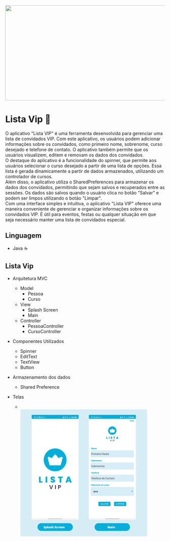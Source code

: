 <div align="center">
<img src="https://user-images.githubusercontent.com/71513260/151648758-ff040416-e554-4311-aa01-aaf090964b6d.png" width="600" height="300"/>
</div>


# Lista Vip 🤖
O aplicativo "Lista VIP" é uma ferramenta desenvolvida para gerenciar uma lista de convidados VIP. Com este aplicativo, os usuários podem adicionar informações sobre os convidados, como primeiro nome, sobrenome, curso desejado e telefone de contato. O aplicativo também permite que os usuários visualizem, editem e removam os dados dos convidados.
<br>
O destaque do aplicativo é a funcionalidade do spinner, que permite aos usuários selecionar o curso desejado a partir de uma lista de opções. Essa lista é gerada dinamicamente a partir de dados armazenados, utilizando um controlador de cursos.
<br>
Além disso, o aplicativo utiliza o SharedPreferences para armazenar os dados dos convidados, permitindo que sejam salvos e recuperados entre as sessões. Os dados são salvos quando o usuário clica no botão "Salvar" e podem ser limpos utilizando o botão "Limpar".
<br>
Com uma interface simples e intuitiva, o aplicativo "Lista VIP" oferece uma maneira conveniente de gerenciar e organizar informações sobre os convidados VIP. É útil para eventos, festas ou qualquer situação em que seja necessário manter uma lista de convidados especial.

## Linguagem
  - Java ☕

## Lista Vip
  -  Arquitetura MVC
      - Model
        - Pessoa
        - Curso
      - View
        - Splash Screen
        - Main
      - Controller
        - PessoaController
        - CursoController
  -  Componentes Utilizados
      -   Spinner
      -   EditText
      -   TextView
      -   Button
    
  - Armazenamento dos dados
     - Shared Preference
  - Telas
    - <br><div> <img src="https://github.com/Dayanapnf/Android-Nativo/blob/main/App_cursoK_liscacurso/Image/layout_aPpListaVip.png" width="400" height="400"/> </div>
